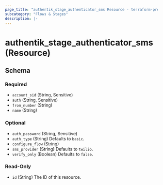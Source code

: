 ```yaml
---
page_title: "authentik_stage_authenticator_sms Resource - terraform-provider-authentik"
subcategory: "Flows & Stages"
description: |-
---
```


# authentik_stage_authenticator_sms (Resource)

<!-- schema generated by tfplugindocs -->
## Schema

### Required

- `account_sid` (String, Sensitive)
- `auth` (String, Sensitive)
- `from_number` (String)
- `name` (String)

### Optional

- `auth_password` (String, Sensitive)
- `auth_type` (String) Defaults to `basic`.
- `configure_flow` (String)
- `sms_provider` (String) Defaults to `twilio`.
- `verify_only` (Boolean) Defaults to `false`.

### Read-Only

- `id` (String) The ID of this resource.
